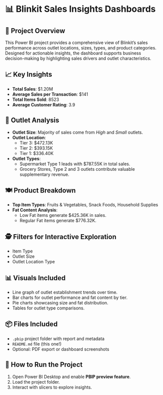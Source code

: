 # 📊 Blinkit Sales Insights Dashboards

## 🧾 Project Overview
This Power BI project provides a comprehensive view of Blinkit’s sales performance across outlet locations, sizes, types, and product categories. Designed for actionable insights, the dashboard supports business decision-making by highlighting sales drivers and outlet characteristics.

## 📈 Key Insights
- **Total Sales**: $1.20M
- **Average Sales per Transaction**: $141
- **Total Items Sold**: 8523
- **Average Customer Rating**: 3.9

## 🏪 Outlet Analysis
- **Outlet Size**: Majority of sales come from *High* and *Small* outlets.
- **Outlet Location**:
  - Tier 3: $472.13K
  - Tier 2: $393.15K
  - Tier 1: $336.40K
- **Outlet Types**:
  - Supermarket Type 1 leads with $787.55K in total sales.
  - Grocery Stores, Type 2 and 3 outlets contribute valuable supplementary revenue.

## 🍽️ Product Breakdown
- **Top Item Types**: Fruits & Vegetables, Snack Foods, Household Supplies
- **Fat Content Analysis**:
  - Low Fat items generate $425.36K in sales.
  - Regular Fat items generate $776.32K.

## 🕵️ Filters for Interactive Exploration
- Item Type
- Outlet Size
- Outlet Location Type

## 📊 Visuals Included
- Line graph of outlet establishment trends over time.
- Bar charts for outlet performance and fat content by tier.
- Pie charts showcasing size and fat distribution.
- Tables for outlet type comparisons.

## 📦 Files Included
- `.pbip` project folder with report and metadata
- `README.md` file (this one!)
- Optional: PDF export or dashboard screenshots

## 🚀 How to Run the Project
1. Open Power BI Desktop and enable **PBIP preview feature**.
2. Load the project folder.
3. Interact with slicers to explore insights.
